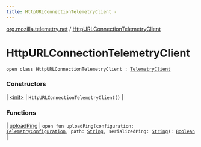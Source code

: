 ```yaml
---
title: HttpURLConnectionTelemetryClient - 
---
```


[org.mozilla.telemetry.net](../index.html) / [HttpURLConnectionTelemetryClient](./index.html)

# HttpURLConnectionTelemetryClient

`open class HttpURLConnectionTelemetryClient : `[`TelemetryClient`](../-telemetry-client/index.html)

### Constructors

| [&lt;init&gt;](-init-.html) | `HttpURLConnectionTelemetryClient()` |

### Functions

| [uploadPing](upload-ping.html) | `open fun uploadPing(configuration: `[`TelemetryConfiguration`](../../org.mozilla.telemetry.config/-telemetry-configuration/index.html)`, path: `[`String`](https://kotlinlang.org/api/latest/jvm/stdlib/kotlin/-string/index.html)`, serializedPing: `[`String`](https://kotlinlang.org/api/latest/jvm/stdlib/kotlin/-string/index.html)`): `[`Boolean`](https://kotlinlang.org/api/latest/jvm/stdlib/kotlin/-boolean/index.html) |

